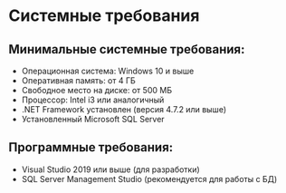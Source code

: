 # Системные требования

## Минимальные системные требования:
- Операционная система: Windows 10 и выше
- Оперативная память: от 4 ГБ
- Свободное место на диске: от 500 МБ
- Процессор: Intel i3 или аналогичный
- .NET Framework установлен (версия 4.7.2 или выше)
- Установленный Microsoft SQL Server

## Программные требования:
- Visual Studio 2019 или выше (для разработки)
- SQL Server Management Studio (рекомендуется для работы с БД)
